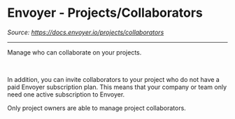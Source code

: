 # Envoyer - Projects/Collaborators

*Source: https://docs.envoyer.io/projects/collaborators*

---

Manage who can collaborate on your projects.

​

In addition, you can invite collaborators to your project who do not have a paid Envoyer subscription plan. This means that your company or team only need one active subscription to Envoyer.

Only project owners are able to manage project collaborators.